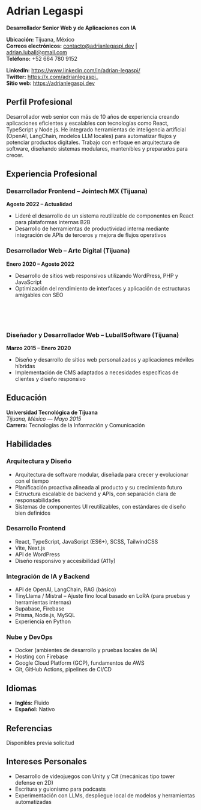 # Adrian Legaspi
**Desarrollador Senior Web y de Aplicaciones con IA**

**Ubicación:** Tijuana, México  
**Correos electrónicos:** contacto@adrianlegaspi.dev | adrian.luball@gmail.com  
**Teléfono:** +52 664 780 9152

**LinkedIn:** https://www.linkedin.com/in/adrian-legaspi/  
**Twitter:** https://x.com/adrianlegaspi_  
**Sitio web:** https://adrianlegaspi.dev

## Perfil Profesional

Desarrollador web senior con más de 10 años de experiencia creando aplicaciones eficientes y escalables con tecnologías como React, TypeScript y Node.js. He integrado herramientas de inteligencia artificial (OpenAI, LangChain, modelos LLM locales) para automatizar flujos y potenciar productos digitales. Trabajo con enfoque en arquitectura de software, diseñando sistemas modulares, mantenibles y preparados para crecer.

## Experiencia Profesional

### Desarrollador Frontend – Jointech MX (Tijuana)  
**Agosto 2022 – Actualidad**  
- Lideré el desarrollo de un sistema reutilizable de componentes en React para plataformas internas B2B  
- Desarrollo de herramientas de productividad interna mediante integración de APIs de terceros y mejora de flujos operativos

### Desarrollador Web – Arte Digital (Tijuana)  
**Enero 2020 – Agosto 2022**  
- Desarrollo de sitios web responsivos utilizando WordPress, PHP y JavaScript  
- Optimización del rendimiento de interfaces y aplicación de estructuras amigables con SEO

<br><br><br>

### Diseñador y Desarrollador Web – LuballSoftware (Tijuana)  
**Marzo 2015 – Enero 2020**  
- Diseño y desarrollo de sitios web personalizados y aplicaciones móviles híbridas  
- Implementación de CMS adaptados a necesidades específicas de clientes y diseño responsivo

## Educación

**Universidad Tecnológica de Tijuana**  
*Tijuana, México — Mayo 2015*  
**Carrera:** Tecnologías de la Información y Comunicación

## Habilidades

### Arquitectura y Diseño
- Arquitectura de software modular, diseñada para crecer y evolucionar con el tiempo
- Planificación proactiva alineada al producto y su crecimiento futuro
- Estructura escalable de backend y APIs, con separación clara de responsabilidades
- Sistemas de componentes UI reutilizables, con estándares de diseño bien definidos

### Desarrollo Frontend
- React, TypeScript, JavaScript (ES6+), SCSS, TailwindCSS  
- Vite, Next.js  
- API de WordPress  
- Diseño responsivo y accesibilidad (A11y)

### Integración de IA y Backend
- API de OpenAI, LangChain, RAG (básico)  
- TinyLlama / Mistral – Ajuste fino local basado en LoRA (para pruebas y herramientas internas)  
- Supabase, Firebase  
- Prisma, Node.js, MySQL  
- Experiencia en Python

### Nube y DevOps
- Docker (ambientes de desarrollo y pruebas locales de IA)  
- Hosting con Firebase  
- Google Cloud Platform (GCP), fundamentos de AWS  
- Git, GitHub Actions, pipelines de CI/CD

## Idiomas

- **Inglés:** Fluido  
- **Español:** Nativo

## Referencias

Disponibles previa solicitud

## Intereses Personales

- Desarrollo de videojuegos con Unity y C# (mecánicas tipo tower defense en 2D)  
- Escritura y guionismo para podcasts  
- Experimentación con LLMs, despliegue local de modelos y herramientas automatizadas
